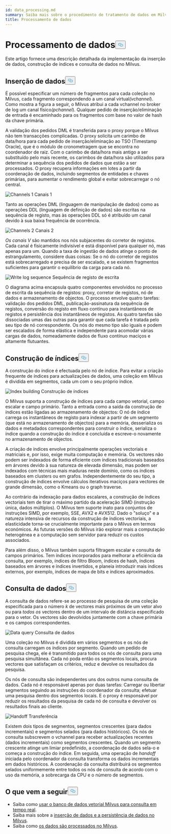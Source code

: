 ```yaml
---
id: data_processing.md
summary: Saiba mais sobre o procedimento de tratamento de dados em Milvus.
title: Processamento de dados
---
```

<h1 id="Data-Processing" class="common-anchor-header">Processamento de dados<button data-href="#Data-Processing" class="anchor-icon" translate="no">
      <svg translate="no"
        aria-hidden="true"
        focusable="false"
        height="20"
        version="1.1"
        viewBox="0 0 16 16"
        width="16"
      >
        <path
          fill="#0092E4"
          fill-rule="evenodd"
          d="M4 9h1v1H4c-1.5 0-3-1.69-3-3.5S2.55 3 4 3h4c1.45 0 3 1.69 3 3.5 0 1.41-.91 2.72-2 3.25V8.59c.58-.45 1-1.27 1-2.09C10 5.22 8.98 4 8 4H4c-.98 0-2 1.22-2 2.5S3 9 4 9zm9-3h-1v1h1c1 0 2 1.22 2 2.5S13.98 12 13 12H9c-.98 0-2-1.22-2-2.5 0-.83.42-1.64 1-2.09V6.25c-1.09.53-2 1.84-2 3.25C6 11.31 7.55 13 9 13h4c1.45 0 3-1.69 3-3.5S14.5 6 13 6z"
        ></path>
      </svg>
    </button></h1><p>Este artigo fornece uma descrição detalhada da implementação da inserção de dados, construção de índices e consulta de dados no Milvus.</p>
<h2 id="Data-insertion" class="common-anchor-header">Inserção de dados<button data-href="#Data-insertion" class="anchor-icon" translate="no">
      <svg translate="no"
        aria-hidden="true"
        focusable="false"
        height="20"
        version="1.1"
        viewBox="0 0 16 16"
        width="16"
      >
        <path
          fill="#0092E4"
          fill-rule="evenodd"
          d="M4 9h1v1H4c-1.5 0-3-1.69-3-3.5S2.55 3 4 3h4c1.45 0 3 1.69 3 3.5 0 1.41-.91 2.72-2 3.25V8.59c.58-.45 1-1.27 1-2.09C10 5.22 8.98 4 8 4H4c-.98 0-2 1.22-2 2.5S3 9 4 9zm9-3h-1v1h1c1 0 2 1.22 2 2.5S13.98 12 13 12H9c-.98 0-2-1.22-2-2.5 0-.83.42-1.64 1-2.09V6.25c-1.09.53-2 1.84-2 3.25C6 11.31 7.55 13 9 13h4c1.45 0 3-1.69 3-3.5S14.5 6 13 6z"
        ></path>
      </svg>
    </button></h2><p>É possível especificar um número de fragmentos para cada coleção no Milvus, cada fragmento correspondendo a um canal virtual<em>(vchannel</em>). Como mostra a figura a seguir, o Milvus atribui a cada vchannel no broker de log um canal físico<em>(pchannel</em>). Qualquer pedido de inserção/eliminação de entrada é encaminhado para os fragmentos com base no valor de hash da chave primária.</p>
<p>A validação dos pedidos DML é transferida para o proxy porque o Milvus não tem transacções complicadas. O proxy solicita um carimbo de data/hora para cada pedido de inserção/eliminação ao TSO (Timestamp Oracle), que é o módulo de cronometragem que se encontra no coordenador de raiz. Com o carimbo de data/hora mais antigo a ser substituído pelo mais recente, os carimbos de data/hora são utilizados para determinar a sequência dos pedidos de dados que estão a ser processados. O proxy recupera informações em lotes a partir da coordenação de dados, incluindo segmentos de entidades e chaves primárias, para aumentar o rendimento global e evitar sobrecarregar o nó central.</p>
<p>
  
   <span class="img-wrapper"> <img translate="no" src="/docs/v2.4.x/assets/channels_1.jpg" alt="Channels 1" class="doc-image" id="channels-1" />
   </span> <span class="img-wrapper"> <span>Canais 1</span> </span></p>
<p>Tanto as operações DML (linguagem de manipulação de dados) como as operações DDL (linguagem de definição de dados) são escritas na sequência de registo, mas às operações DDL só é atribuído um canal devido à sua baixa frequência de ocorrência.</p>
<p>
  
   <span class="img-wrapper"> <img translate="no" src="/docs/v2.4.x/assets/channels_2.jpg" alt="Channels 2" class="doc-image" id="channels-2" />
   </span> <span class="img-wrapper"> <span>Canais 2</span> </span></p>
<p><em>Os canais V</em> são mantidos nos nós subjacentes do corretor de registos. Cada canal é fisicamente indivisível e está disponível para qualquer nó, mas apenas para um. Quando a taxa de ingestão de dados atinge o ponto de estrangulamento, considere duas coisas: Se o nó do corretor de registos está sobrecarregado e precisa de ser escalado, e se existem fragmentos suficientes para garantir o equilíbrio da carga para cada nó.</p>
<p>
  
   <span class="img-wrapper"> <img translate="no" src="/docs/v2.4.x/assets/write_log_sequence.jpg" alt="Write log sequence" class="doc-image" id="write-log-sequence" />
   </span> <span class="img-wrapper"> <span>Sequência de registo de escrita</span> </span></p>
<p>O diagrama acima encapsula quatro componentes envolvidos no processo de escrita da sequência de registos: proxy, corretor de registos, nó de dados e armazenamento de objectos. O processo envolve quatro tarefas: validação dos pedidos DML, publicação-assinatura da sequência de registos, conversão do registo em fluxo contínuo para instantâneos de registos e persistência dos instantâneos de registos. As quatro tarefas são dissociadas umas das outras para garantir que cada tarefa é tratada pelo seu tipo de nó correspondente. Os nós do mesmo tipo são iguais e podem ser escalados de forma elástica e independente para acomodar várias cargas de dados, nomeadamente dados de fluxo contínuo maciços e altamente flutuantes.</p>
<h2 id="Index-building" class="common-anchor-header">Construção de índices<button data-href="#Index-building" class="anchor-icon" translate="no">
      <svg translate="no"
        aria-hidden="true"
        focusable="false"
        height="20"
        version="1.1"
        viewBox="0 0 16 16"
        width="16"
      >
        <path
          fill="#0092E4"
          fill-rule="evenodd"
          d="M4 9h1v1H4c-1.5 0-3-1.69-3-3.5S2.55 3 4 3h4c1.45 0 3 1.69 3 3.5 0 1.41-.91 2.72-2 3.25V8.59c.58-.45 1-1.27 1-2.09C10 5.22 8.98 4 8 4H4c-.98 0-2 1.22-2 2.5S3 9 4 9zm9-3h-1v1h1c1 0 2 1.22 2 2.5S13.98 12 13 12H9c-.98 0-2-1.22-2-2.5 0-.83.42-1.64 1-2.09V6.25c-1.09.53-2 1.84-2 3.25C6 11.31 7.55 13 9 13h4c1.45 0 3-1.69 3-3.5S14.5 6 13 6z"
        ></path>
      </svg>
    </button></h2><p>A construção do índice é efectuada pelo nó de índice. Para evitar a criação frequente de índices para actualizações de dados, uma coleção em Milvus é dividida em segmentos, cada um com o seu próprio índice.</p>
<p>
  
   <span class="img-wrapper"> <img translate="no" src="/docs/v2.4.x/assets/index_building.jpg" alt="Index building" class="doc-image" id="index-building" />
   </span> <span class="img-wrapper"> <span>Construção de índices</span> </span></p>
<p>O Milvus suporta a construção de índices para cada campo vetorial, campo escalar e campo primário. Tanto a entrada como a saída da construção de índices estão ligadas ao armazenamento de objectos: O nó de índice carrega os instantâneos de registo para indexar a partir de um segmento (que está no armazenamento de objectos) para a memória, desserializa os dados e metadados correspondentes para construir o índice, serializa o índice quando a construção do índice é concluída e escreve-o novamente no armazenamento de objectos.</p>
<p>A criação de índices envolve principalmente operações vectoriais e matriciais e, por isso, exige muita computação e memória. Os vectores não podem ser indexados de forma eficiente com índices tradicionais baseados em árvores devido à sua natureza de elevada dimensão, mas podem ser indexados com técnicas mais maduras neste domínio, como os índices baseados em clusters ou em grafos. Independentemente do seu tipo, a construção de índices envolve cálculos iterativos maciços para vectores de grande dimensão, como o Kmeans ou o graph traverse.</p>
<p>Ao contrário da indexação para dados escalares, a construção de índices vectoriais tem de tirar o máximo partido da aceleração SIMD (instrução única, dados múltiplos). O Milvus tem suporte inato para conjuntos de instruções SIMD, por exemplo, SSE, AVX2 e AVX512. Dado o "soluço" e a natureza intensiva de recursos da construção de índices vectoriais, a elasticidade torna-se crucialmente importante para o Milvus em termos económicos. As futuras versões do Milvus irão explorar mais a computação heterogénea e a computação sem servidor para reduzir os custos associados.</p>
<p>Para além disso, o Milvus também suporta filtragem escalar e consulta de campos primários. Tem índices incorporados para melhorar a eficiência da consulta, por exemplo, índices de filtro Bloom, índices de hash, índices baseados em árvores e índices invertidos, e planeia introduzir mais índices externos, por exemplo, índices de mapa de bits e índices aproximados.</p>
<h2 id="Data-query" class="common-anchor-header">Consulta de dados<button data-href="#Data-query" class="anchor-icon" translate="no">
      <svg translate="no"
        aria-hidden="true"
        focusable="false"
        height="20"
        version="1.1"
        viewBox="0 0 16 16"
        width="16"
      >
        <path
          fill="#0092E4"
          fill-rule="evenodd"
          d="M4 9h1v1H4c-1.5 0-3-1.69-3-3.5S2.55 3 4 3h4c1.45 0 3 1.69 3 3.5 0 1.41-.91 2.72-2 3.25V8.59c.58-.45 1-1.27 1-2.09C10 5.22 8.98 4 8 4H4c-.98 0-2 1.22-2 2.5S3 9 4 9zm9-3h-1v1h1c1 0 2 1.22 2 2.5S13.98 12 13 12H9c-.98 0-2-1.22-2-2.5 0-.83.42-1.64 1-2.09V6.25c-1.09.53-2 1.84-2 3.25C6 11.31 7.55 13 9 13h4c1.45 0 3-1.69 3-3.5S14.5 6 13 6z"
        ></path>
      </svg>
    </button></h2><p>A consulta de dados refere-se ao processo de pesquisa de uma coleção especificada para o número <em>k</em> de vectores mais próximos de um vetor alvo ou para <em>todos os</em> vectores dentro de um intervalo de distância especificado para o vetor. Os vectores são devolvidos juntamente com a chave primária e os campos correspondentes.</p>
<p>
  
   <span class="img-wrapper"> <img translate="no" src="/docs/v2.4.x/assets/data_query.jpg" alt="Data query" class="doc-image" id="data-query" />
   </span> <span class="img-wrapper"> <span>Consulta de dados</span> </span></p>
<p>Uma coleção no Milvus é dividida em vários segmentos e os nós de consulta carregam os índices por segmento. Quando um pedido de pesquisa chega, ele é transmitido para todos os nós de consulta para uma pesquisa simultânea. Cada nó poda então os segmentos locais, procura vectores que satisfaçam os critérios, reduz e devolve os resultados da pesquisa.</p>
<p>Os nós de consulta são independentes uns dos outros numa consulta de dados. Cada nó é responsável apenas por duas tarefas: Carregar ou libertar segmentos seguindo as instruções do coordenador da consulta; efetuar uma pesquisa dentro dos segmentos locais. E o proxy é responsável por reduzir os resultados da pesquisa de cada nó de consulta e devolver os resultados finais ao cliente.</p>
<p>
  
   <span class="img-wrapper"> <img translate="no" src="/docs/v2.4.x/assets/handoff.jpg" alt="Handoff" class="doc-image" id="handoff" />
   </span> <span class="img-wrapper"> <span>Transferência</span> </span></p>
<p>Existem dois tipos de segmentos, segmentos crescentes (para dados incrementais) e segmentos selados (para dados históricos). Os nós de consulta subscrevem o vchannel para receber actualizações recentes (dados incrementais) como segmentos crescentes. Quando um segmento crescente atinge um limiar predefinido, a coordenação de dados sela-o e começa a construção do índice. Em seguida, uma operação de <em>handoff</em> iniciada pelo coordenador da consulta transforma os dados incrementais em dados históricos. A coordenação da consulta distribuirá os segmentos selados uniformemente entre todos os nós de consulta de acordo com o uso da memória, a sobrecarga da CPU e o número de segmentos.</p>
<h2 id="Whats-next" class="common-anchor-header">O que vem a seguir<button data-href="#Whats-next" class="anchor-icon" translate="no">
      <svg translate="no"
        aria-hidden="true"
        focusable="false"
        height="20"
        version="1.1"
        viewBox="0 0 16 16"
        width="16"
      >
        <path
          fill="#0092E4"
          fill-rule="evenodd"
          d="M4 9h1v1H4c-1.5 0-3-1.69-3-3.5S2.55 3 4 3h4c1.45 0 3 1.69 3 3.5 0 1.41-.91 2.72-2 3.25V8.59c.58-.45 1-1.27 1-2.09C10 5.22 8.98 4 8 4H4c-.98 0-2 1.22-2 2.5S3 9 4 9zm9-3h-1v1h1c1 0 2 1.22 2 2.5S13.98 12 13 12H9c-.98 0-2-1.22-2-2.5 0-.83.42-1.64 1-2.09V6.25c-1.09.53-2 1.84-2 3.25C6 11.31 7.55 13 9 13h4c1.45 0 3-1.69 3-3.5S14.5 6 13 6z"
        ></path>
      </svg>
    </button></h2><ul>
<li>Saiba como <a href="https://milvus.io/blog/deep-dive-5-real-time-query.md">usar o banco de dados vetorial Milvus para consulta em tempo real</a>.</li>
<li>Saiba mais sobre a <a href="https://milvus.io/blog/deep-dive-4-data-insertion-and-data-persistence.md">inserção de dados e a persistência de dados no Milvus</a>.</li>
<li>Saiba como <a href="https://milvus.io/blog/deep-dive-3-data-processing.md">os dados são processados no Milvus</a>.</li>
</ul>
